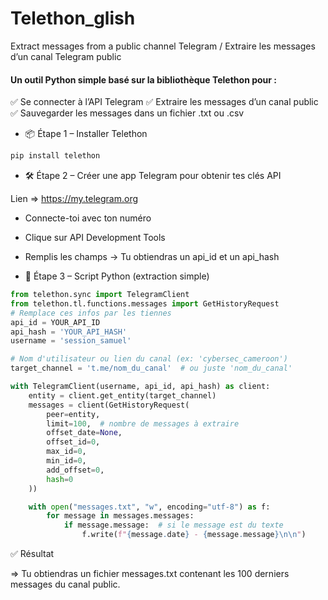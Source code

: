 # Telethon_glish
Extract messages from a public channel Telegram / Extraire les messages d’un canal Telegram public

#### Un outil Python simple basé sur la bibliothèque Telethon pour :

✅ Se connecter à l’API Telegram
✅ Extraire les messages d’un canal public
✅ Sauvegarder les messages dans un fichier .txt ou .csv

* 📦 Étape 1 – Installer Telethon
```bash
pip install telethon
```
* 🛠️ Étape 2 – Créer une app Telegram pour obtenir tes clés API

Lien => <a href="https://my.telegram.org">https://my.telegram.org</a>

* Connecte-toi avec ton numéro
* Clique sur API Development Tools
* Remplis les champs → Tu obtiendras un api_id et un api_hash

* 🐍 Étape 3 – Script Python (extraction simple)
```python
from telethon.sync import TelegramClient
from telethon.tl.functions.messages import GetHistoryRequest
# Remplace ces infos par les tiennes
api_id = YOUR_API_ID
api_hash = 'YOUR_API_HASH'
username = 'session_samuel'

# Nom d'utilisateur ou lien du canal (ex: 'cybersec_cameroon')
target_channel = 't.me/nom_du_canal'  # ou juste 'nom_du_canal'

with TelegramClient(username, api_id, api_hash) as client:
    entity = client.get_entity(target_channel)
    messages = client(GetHistoryRequest(
        peer=entity,
        limit=100,  # nombre de messages à extraire
        offset_date=None,
        offset_id=0,
        max_id=0,
        min_id=0,
        add_offset=0,
        hash=0
    ))

    with open("messages.txt", "w", encoding="utf-8") as f:
        for message in messages.messages:
            if message.message:  # si le message est du texte
                f.write(f"{message.date} - {message.message}\n\n")
```
✅ Résultat

=> Tu obtiendras un fichier messages.txt contenant les 100 derniers messages du canal public.

